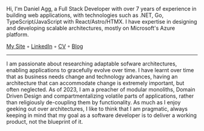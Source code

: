 Hi, I'm Daniel Agg, a Full Stack Developer with over 7 years of experience in building web applications, with technologies such as .NET, Go, TypeScript/JavaScript with React/Astro/HTMX. I have expertise in designing and developing scalable architectures, mostly on Microsoft's Azure platform.

[My Site](http://danielagg.com/) ◦ [LinkedIn](https://www.linkedin.com/in/danielagg/) ◦ [CV](https://www.danielagg.com/DanielAgg_CV.pdf) ◦ [Blog](https://blog.danielagg.com/)

---

I am passionate about researching adaptable sofware architectures, enabling applications to gracefully evolve over time. I have learnt over time that as business needs change and technology advances, having an architecture that can accommodate change is extremely important, but often neglected. As of 2023, I am a preacher of modular monoliths, Domain Driven Design and compartmentalizing volatile parts of applications, rather than religiously de-coupling them by functionality. As much as I enjoy geeking out over architectures, I like to think that I am pragmatic, always keeping in mind that my goal as a software developer is to deliver a working product, not the blueprint of it.
